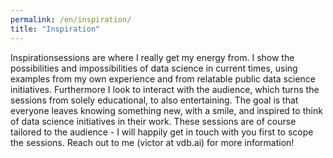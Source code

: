 ```yaml
---
permalink: /en/inspiration/
title: "Inspiration"
---
```


Inspirationsessions are where I really get my energy from. I show the possibilities and impossibilities of data science in current times, using examples from my own experience and from relatable public data science initiatives. Furthermore I look to interact with the audience, which turns the sessions from solely educational, to also entertaining. The goal is that everyone leaves knowing something new, with a smile, and inspired to think of data science initiatives in their work. These sessions are of course tailored to the audience - I will happily get in touch with you first to scope the sessions. Reach out to me (victor at vdb.ai) for more information!
